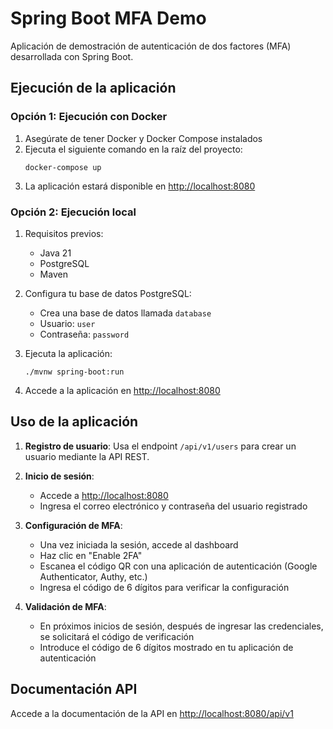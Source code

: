 # Spring Boot MFA Demo

Aplicación de demostración de autenticación de dos factores (MFA) desarrollada con Spring Boot.

## Ejecución de la aplicación

### Opción 1: Ejecución con Docker

1. Asegúrate de tener Docker y Docker Compose instalados
2. Ejecuta el siguiente comando en la raíz del proyecto:
   ```
   docker-compose up
   ```
3. La aplicación estará disponible en [http://localhost:8080](http://localhost:8080)

### Opción 2: Ejecución local

1. Requisitos previos:
   - Java 21
   - PostgreSQL
   - Maven

2. Configura tu base de datos PostgreSQL:
   - Crea una base de datos llamada `database`
   - Usuario: `user`
   - Contraseña: `password`

3. Ejecuta la aplicación:
   ```
   ./mvnw spring-boot:run
   ```

4. Accede a la aplicación en [http://localhost:8080](http://localhost:8080)

## Uso de la aplicación

1. **Registro de usuario**: Usa el endpoint `/api/v1/users` para crear un usuario mediante la API REST.

2. **Inicio de sesión**: 
   - Accede a [http://localhost:8080](http://localhost:8080)
   - Ingresa el correo electrónico y contraseña del usuario registrado

3. **Configuración de MFA**:
   - Una vez iniciada la sesión, accede al dashboard
   - Haz clic en "Enable 2FA"
   - Escanea el código QR con una aplicación de autenticación (Google Authenticator, Authy, etc.)
   - Ingresa el código de 6 dígitos para verificar la configuración

4. **Validación de MFA**:
   - En próximos inicios de sesión, después de ingresar las credenciales, se solicitará el código de verificación
   - Introduce el código de 6 dígitos mostrado en tu aplicación de autenticación

## Documentación API

Accede a la documentación de la API en [http://localhost:8080/api/v1](http://localhost:8080/api/v1)